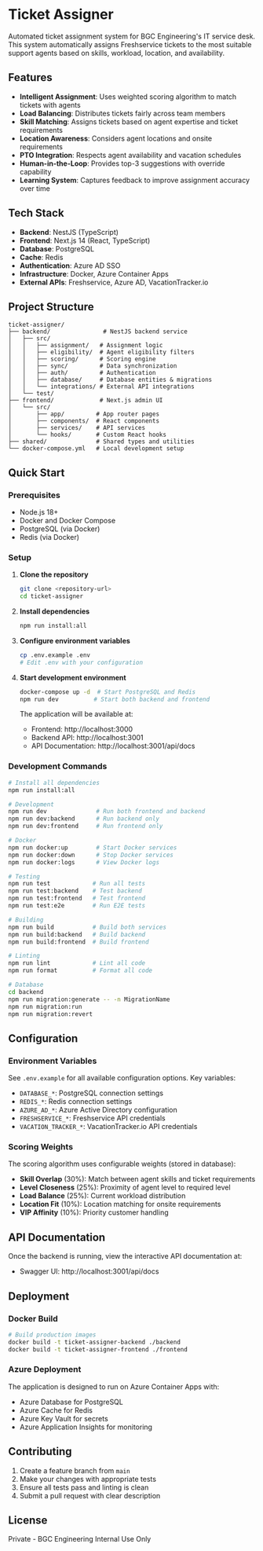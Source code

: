 # Ticket Assigner

Automated ticket assignment system for BGC Engineering's IT service desk. This system automatically assigns Freshservice tickets to the most suitable support agents based on skills, workload, location, and availability.

## Features

- **Intelligent Assignment**: Uses weighted scoring algorithm to match tickets with agents
- **Load Balancing**: Distributes tickets fairly across team members
- **Skill Matching**: Assigns tickets based on agent expertise and ticket requirements
- **Location Awareness**: Considers agent locations and onsite requirements
- **PTO Integration**: Respects agent availability and vacation schedules
- **Human-in-the-Loop**: Provides top-3 suggestions with override capability
- **Learning System**: Captures feedback to improve assignment accuracy over time

## Tech Stack

- **Backend**: NestJS (TypeScript)
- **Frontend**: Next.js 14 (React, TypeScript)
- **Database**: PostgreSQL
- **Cache**: Redis
- **Authentication**: Azure AD SSO
- **Infrastructure**: Docker, Azure Container Apps
- **External APIs**: Freshservice, Azure AD, VacationTracker.io

## Project Structure

```
ticket-assigner/
├── backend/               # NestJS backend service
│   ├── src/
│   │   ├── assignment/   # Assignment logic
│   │   ├── eligibility/  # Agent eligibility filters
│   │   ├── scoring/      # Scoring engine
│   │   ├── sync/         # Data synchronization
│   │   ├── auth/         # Authentication
│   │   ├── database/     # Database entities & migrations
│   │   └── integrations/ # External API integrations
│   └── test/
├── frontend/             # Next.js admin UI
│   └── src/
│       ├── app/         # App router pages
│       ├── components/  # React components
│       ├── services/    # API services
│       └── hooks/       # Custom React hooks
├── shared/              # Shared types and utilities
└── docker-compose.yml   # Local development setup
```

## Quick Start

### Prerequisites

- Node.js 18+
- Docker and Docker Compose
- PostgreSQL (via Docker)
- Redis (via Docker)

### Setup

1. **Clone the repository**
   ```bash
   git clone <repository-url>
   cd ticket-assigner
   ```

2. **Install dependencies**
   ```bash
   npm run install:all
   ```

3. **Configure environment variables**
   ```bash
   cp .env.example .env
   # Edit .env with your configuration
   ```

4. **Start development environment**
   ```bash
   docker-compose up -d  # Start PostgreSQL and Redis
   npm run dev          # Start both backend and frontend
   ```

   The application will be available at:
   - Frontend: http://localhost:3000
   - Backend API: http://localhost:3001
   - API Documentation: http://localhost:3001/api/docs

### Development Commands

```bash
# Install all dependencies
npm run install:all

# Development
npm run dev              # Run both frontend and backend
npm run dev:backend      # Run backend only
npm run dev:frontend     # Run frontend only

# Docker
npm run docker:up        # Start Docker services
npm run docker:down      # Stop Docker services
npm run docker:logs      # View Docker logs

# Testing
npm run test            # Run all tests
npm run test:backend    # Test backend
npm run test:frontend   # Test frontend
npm run test:e2e        # Run E2E tests

# Building
npm run build           # Build both services
npm run build:backend   # Build backend
npm run build:frontend  # Build frontend

# Linting
npm run lint            # Lint all code
npm run format          # Format all code

# Database
cd backend
npm run migration:generate -- -n MigrationName
npm run migration:run
npm run migration:revert
```

## Configuration

### Environment Variables

See `.env.example` for all available configuration options. Key variables:

- `DATABASE_*`: PostgreSQL connection settings
- `REDIS_*`: Redis connection settings
- `AZURE_AD_*`: Azure Active Directory configuration
- `FRESHSERVICE_*`: Freshservice API credentials
- `VACATION_TRACKER_*`: VacationTracker.io API credentials

### Scoring Weights

The scoring algorithm uses configurable weights (stored in database):

- **Skill Overlap** (30%): Match between agent skills and ticket requirements
- **Level Closeness** (25%): Proximity of agent level to required level
- **Load Balance** (25%): Current workload distribution
- **Location Fit** (10%): Location matching for onsite requirements
- **VIP Affinity** (10%): Priority customer handling

## API Documentation

Once the backend is running, view the interactive API documentation at:
- Swagger UI: http://localhost:3001/api/docs

## Deployment

### Docker Build

```bash
# Build production images
docker build -t ticket-assigner-backend ./backend
docker build -t ticket-assigner-frontend ./frontend
```

### Azure Deployment

The application is designed to run on Azure Container Apps with:
- Azure Database for PostgreSQL
- Azure Cache for Redis
- Azure Key Vault for secrets
- Azure Application Insights for monitoring

## Contributing

1. Create a feature branch from `main`
2. Make your changes with appropriate tests
3. Ensure all tests pass and linting is clean
4. Submit a pull request with clear description

## License

Private - BGC Engineering Internal Use Only